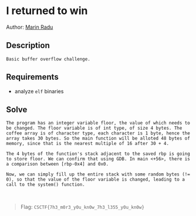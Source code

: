 # I returned to win
Author: [Marin Radu](https://github.com/ChronosPK)

## Description
```
Basic buffer overflow challenge.
```

## Requirements
- analyze `elf` binaries

## Solve


```
The program has an integer variable floor, the value of which needs to be changed. The floor variable is of int type, of size 4 bytes. The coffee array is of character type, each character is 1 byte, hence the array takes 30 bytes. So the main function will be alloted 48 bytes of memory, since that is the nearest multiple of 16 after 30 + 4.

The 4 bytes of the function's stack adjacent to the saved rbp is going to store floor. We can confirm that using GDB. In main <+56>, there is a comparison between [rbp-0x4] and 0x0.

Now, we can simply fill up the entire stack with some random bytes (!= 0), so that the value of the floor variable is changed, leading to a call to the system() function.
```

<br>

> Flag: `CSCTF{7h3_m0r3_y0u_kn0w_7h3_l355_y0u_kn0w}`
